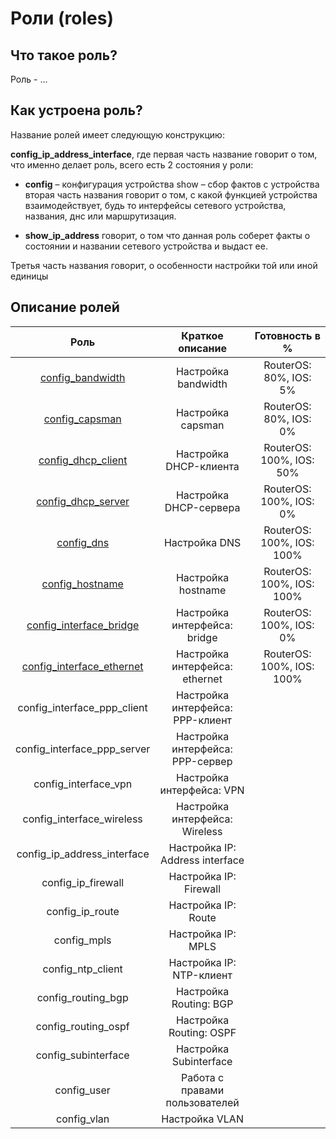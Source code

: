 # Роли (roles)

## Что такое роль?

Роль - ...

## Как устроена роль?

Название ролей имеет следующую конструкцию:

**config_ip_address_interface**, где первая часть название говорит о том, что именно делает роль, всего есть 2 состояния у
роли:

* **config** – конфигурация устройства show – сбор фактов с устройства вторая часть названия говорит о том, с какой функцией
устройства взаимодействует, будь то интерфейсы сетевого устройства, названия, днс или маршрутизация. 

* **show_ip_address** говорит, о том что данная роль соберет факты о состоянии и названии сетевого устройства и выдаст ее.

Третья часть названия говорит, о особенности настройки той или иной единицы

## Описание ролей

|             Роль            |         Краткое описание         | Готовность в % |
|:---------------------------:|:--------------------------------:|:----------------:|
|[config_bandwidth](bandwidth)|Настройка bandwidth|RouterOS: 80%, IOS: 5%|
|[config_capsman](capsman)|Настройка capsman|RouterOS: 80%, IOS: 0%|
|[config_dhcp_client](dhcp_client)|Настройка DHCP-клиента|RouterOS: 100%, IOS: 50%|
|[config_dhcp_server](dhcp_server)|Настройка DHCP-сервера|RouterOS: 100%, IOS: 0%|
|[config_dns](dns)|Настройка DNS|RouterOS: 100%, IOS: 100%|
|[config_hostname](hostname)|Настройка hostname|RouterOS: 100%, IOS: 100%|
|[config_interface_bridge](interface_bridge)|Настройка интерфейса: bridge|RouterOS: 100%, IOS: 0%|
|[config_interface_ethernet](interface_ether)|Настройка интерфейса: ethernet|RouterOS: 100%, IOS: 100%|
|config_interface_ppp_client | Настройка интерфейса: PPP-клиент |                |
|config_interface_ppp_server | Настройка интерфейса: PPP-сервер |                |
|config_interface_vpn        | Настройка интерфейса: VPN        |                |
|config_interface_wireless   | Настройка интерфейса: Wireless   |                |
|config_ip_address_interface | Настройка IP: Address interface  |                |
|config_ip_firewall          | Настройка IP: Firewall           |                |
|config_ip_route             | Настройка IP: Route              |                |
|config_mpls                 | Настройка IP: MPLS               |                |
|config_ntp_client           | Настройка IP: NTP-клиент         |                |
|config_routing_bgp          | Настройка Routing: BGP           |                |
|config_routing_ospf         | Настройка Routing: OSPF          |                |
|config_subinterface         | Настройка Subinterface           |                |
|config_user                 | Работа с правами пользователей   |                |
|config_vlan                 | Настройка VLAN                   |                |
